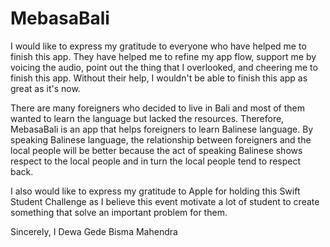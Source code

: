 #  MebasaBali

I would like to express my gratitude to everyone who have helped me to finish this app. They have helped me to refine my app flow, support me by voicing the audio, point out the thing that I overlooked, and cheering me to finish this app. Without their help, I wouldn't be able to finish this app as great as it's now.

There are many foreigners who decided to live in Bali and most of them wanted to learn the language but lacked the resources. Therefore, MebasaBali is an app that helps foreigners to learn Balinese language. By speaking Balinese language, the relationship between foreigners and the local people will be better because the act of speaking Balinese shows respect to the local people and in turn the local people tend to respect back.

I also would like to express my gratitude to Apple for holding this Swift Student Challenge as I believe this event motivate a lot of student to create something that solve an important problem for them.

Sincerely,
I Dewa Gede Bisma Mahendra
